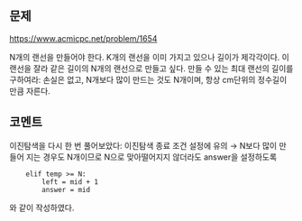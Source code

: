 ## 문제

https://www.acmicpc.net/problem/1654

N개의 랜선을 만들어야 한다.
K개의 랜선을 이미 가지고 있으나 길이가 제각각이다. 이 랜선을 잘라 같은 길이의 N개의 랜선으로 만들고 싶다.
만들 수 있는 최대 랜선의 길이를 구하여라: 손실은 없고, N개보다 많이 만드는 것도 N개이며, 항상 cm단위의 정수길이만큼 자른다.

## 코멘트

이진탐색을 다시 한 번 풀어보았다: 이진탐색 종료 조건 설정에 유의 → N보다 많이 만들어 지는 경우도 N개이므로 N으로 맞아떨어지지 않더라도 answer을 설정하도록
```
    elif temp >= N:
        left = mid + 1
        answer = mid
```
와 같이 작성하였다.